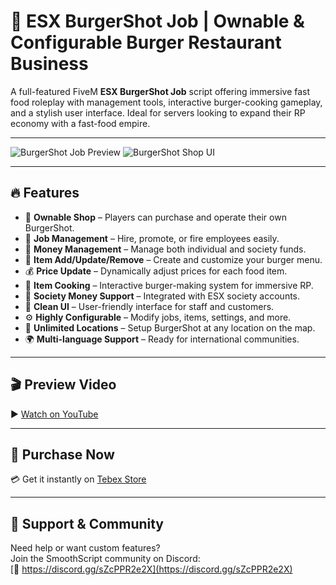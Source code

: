# 🍔 ESX BurgerShot Job | Ownable & Configurable Burger Restaurant Business

A full-featured FiveM **ESX BurgerShot Job** script offering immersive fast food roleplay with management tools, interactive burger-cooking gameplay, and a stylish user interface. Ideal for servers looking to expand their RP economy with a fast-food empire.

---

![BurgerShot Job Preview](https://dunb17ur4ymx4.cloudfront.net/wysiwyg/1198781/fe25e27f4525fc23caba0ed52e32d8ea4b7cc537.png)
![BurgerShot Shop UI](https://dunb17ur4ymx4.cloudfront.net/wysiwyg/1198781/5ca92ddaf4ed8864777eea69f7563f7bc26ec98f.png)

---

## 🔥 Features

- 🏪 **Ownable Shop** – Players can purchase and operate their own BurgerShot.  
- 👔 **Job Management** – Hire, promote, or fire employees easily.  
- 💸 **Money Management** – Manage both individual and society funds.  
- 🧾 **Item Add/Update/Remove** – Create and customize your burger menu.  
- 💰 **Price Update** – Dynamically adjust prices for each food item.  
- 🍳 **Item Cooking** – Interactive burger-making system for immersive RP.  
- 🏦 **Society Money Support** – Integrated with ESX society accounts.  
- 🎨 **Clean UI** – User-friendly interface for staff and customers.  
- ⚙️ **Highly Configurable** – Modify jobs, items, settings, and more.  
- 📍 **Unlimited Locations** – Setup BurgerShot at any location on the map.  
- 🌍 **Multi-language Support** – Ready for international communities.

---

## 🎬 Preview Video

▶️ [Watch on YouTube](https://youtu.be/24mrZAyG3RE)

---

## 🛒 Purchase Now

💳 Get it instantly on [Tebex Store](https://smoothscript.tebex.io/package/6822672)

---

## 💬 Support & Community

Need help or want custom features?  
Join the SmoothScript community on Discord:  
[🔗 https://discord.gg/sZcPPR2e2X](https://discord.gg/sZcPPR2e2X)
